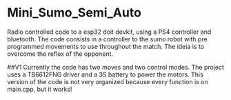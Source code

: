 # Mini_Sumo_Semi_Auto
Radio controlled code to a esp32 doit devkit, using a PS4 controller and bluetooth.
The code consists in a controller to the sumo robot with pre programmed movements to use throughout the match.
The ideia is to overcome the reflex of the opponent.

##V1
Currently the code has two moves and two control modes.
The project uses a TB6612FNG driver and a 3S battery to power the motors. 
This version of the code is not very organized because every function is on main.cpp, but it works!
